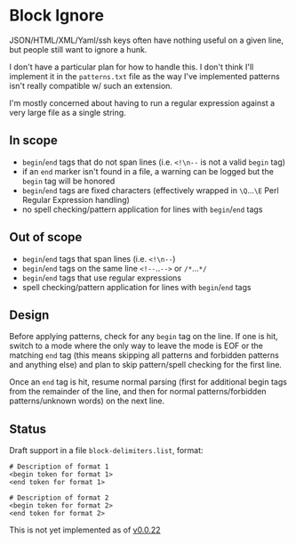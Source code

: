 # Block Ignore

JSON/HTML/XML/Yaml/ssh keys often have nothing useful on a given line, but people still want to ignore a hunk.

I don't have a particular plan for how to handle this. I don't think I'll implement it in the `patterns.txt` file as the way I've implemented patterns isn't really compatible w/ such an extension.

I'm mostly concerned about having to run a regular expression against a very large file as a single string.

## In scope

* `begin`/`end` tags that do not span lines (i.e. `<!\n--` is not a valid `begin` tag)
* if an `end` marker isn't found in a file, a warning can be logged but the `begin` tag will be honored
* `begin`/`end` tags are fixed characters (effectively wrapped in `\Q`...`\E` Perl Regular Expression handling)
* no spell checking/pattern application for lines with `begin`/`end` tags

## Out of scope

* `begin`/`end` tags that span lines (i.e. `<!\n--`)
* `begin`/`end` tags on the same line `<!--`..`-->` or `/*`...`*/`
* `begin`/`end` tags that use regular expressions
* spell checking/pattern application for lines with `begin`/`end` tags

## Design

Before applying patterns, check for any `begin` tag on the line. If one is hit, switch to a mode where the only way to leave the mode is EOF or the matching `end` tag (this means skipping all patterns and forbidden patterns and anything else) and plan to skip pattern/spell checking for the first line.

Once an `end` tag is hit, resume normal parsing (first for additional begin tags from the remainder of the line, and then for normal patterns/forbidden patterns/unknown words) on the next line.

## Status

Draft support in a file `block-delimiters.list`, format:

```block-delimiters.list
# Description of format 1
<begin token for format 1>
<end token for format 1>

# Description of format 2
<begin token for format 2>
<end token for format 2>
```

This is not yet implemented as of [v0.0.22](https://github.com/check-spelling/check-spelling/releases/tag/v0.0.22)
